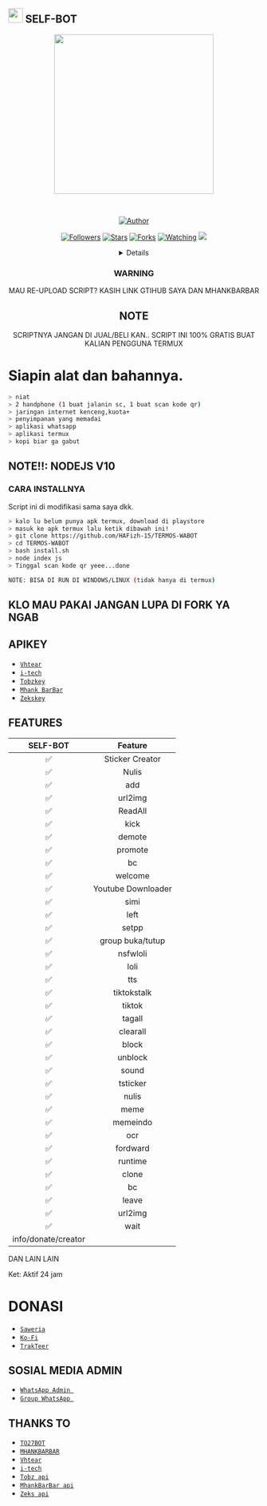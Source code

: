 ## <img src="https://github.com/TheDudeThatCode/TheDudeThatCode/blob/master/Assets/Hi.gif" width="29px"> SELF-BOT
<p align="center">
<img src="https://s4.bukalapak.com/bukalapak-kontenz-production/content_attachments/59009/original/anime_game.jpg" width="320">
</p>
<br>


<p align="center">
<a href="https://github.com/HAFizh-15"><img title="Author" src="https://img.shields.io/badge/HAFIZH-FREE%20SELF%20BOT-green)"></a>
</p>
<p align="center">
</p>
<p align="center">
<a href="https://github.com/HAFizh-15?tab=followers"><img title="Followers" src="https://img.shields.io/github/followers/HAFizh-15?color=green&label=Follow&style=social"></a>
<a href="https://github.com/HAFizh-15/TERMOS-WABOT/stargazers/"><img title="Stars" src="https://img.shields.io/github/followers/HAFizh-15?color=green&label=STARS&style=social"></a>
<a href="https://github.com/HAFizh-15/TERMOS-WABOT/network/members"><img title="Forks" src="https://img.shields.io/github/followers/HAFizh-15?color=green&label=FORKS&style=social"></a>
<a href="https://github.com/HAFizh-15/TERMOS-WABOT/watchers"><img title="Watching" src="https://img.shields.io/github/followers/HAFizh-15?color=green&label=WACHING&style=sociale"></a>
<a href="https://hits.seeyoufarm.com"><img src="https://hits.seeyoufarm.com/api/count/incr/badge.svg?url=https%3A%2F%2Fgithub.com%2FHAFizh-15%2FTERMOS-WABOT&count_bg=%2332DE10&title_bg=%23555050&icon=opencollective.svg&icon_color=%23FF0000&title=hits&edge_flat=false"/></a>
</p>
<div align="center">
<details>
 
</details>

### WARNING
MAU RE-UPLOAD SCRIPT? KASIH LINK GTIHUB SAYA DAN MHANKBARBAR

## NOTE
SCRIPTNYA JANGAN DI JUAL/BELI KAN.. SCRIPT INI 100% GRATIS BUAT KALIAN PENGGUNA TERMUX
</div>

# Siapin alat dan bahannya.
```bash
> niat
> 2 handphone (1 buat jalanin sc, 1 buat scan kode qr)
> jaringan internet kenceng,kuota+
> penyimpanan yang memadai
> aplikasi whatsapp
> aplikasi termux
> kopi biar ga gabut
```

## NOTE!!: NODEJS V10

### CARA INSTALLNYA
Script ini di modifikasi sama saya dkk.
```bash
> kalo lu belum punya apk termux, download di playstore
> masuk ke apk termux lalu ketik dibawah ini!
> git clone https://github.com/HAFizh-15/TERMOS-WABOT
> cd TERMOS-WABOT
> bash install.sh
> node index js
> Tinggal scan kode qr yeee...done

NOTE: BISA DI RUN DI WINDOWS/LINUX (tidak hanya di termux)
```

## KLO MAU PAKAI JANGAN LUPA DI FORK YA NGAB

##  APIKEY
* [`Vhtear`](https://vhtear.com)
* [`i-tech`](https://api.i-tech.id)
* [`Tobzkey`](https://tobz-api.herokuapp.com/api)
* [`Mhank BarBar`](https://mhankbarbars.herokuapp.com/)
* [`Zekskey`](https://api.zeks.xyz)

## FEATURES  
| SELF-BOT     |                   Feature        |
| :-----------: | :------------------------------: |
|       ✅       | Sticker Creator                  |
|       ✅       | Nulis                            |
|       ✅       | add                          |
|       ✅       | url2img                           |
|       ✅       | ReadAll                         |
|       ✅       | kick                     |
|       ✅       | demote                     |
|       ✅       | promote                       |
|       ✅       | bc           |
|       ✅       | welcome                           |
|       ✅       | Youtube Downloader               |
|       ✅       | simi                           |
|       ✅       | left                    |
|       ✅       | setpp                    |
|       ✅       | group buka/tutup                   |
|       ✅       | nsfwloli                 |
|       ✅       | loli              |
|       ✅       | tts                            |
|       ✅       | tiktokstalk          |
|       ✅       | tiktok             |
|       ✅       | tagall               |
|       ✅       | clearall             |
|       ✅       | block        |
|       ✅       | unblock                        |
|       ✅       | sound                              |
|       ✅       | tsticker                    |
|       ✅       | nulis                             |
|       ✅       | meme                           |
|       ✅       | memeindo                     |
|       ✅       | ocr                      |
|       ✅       | fordward                      |
|       ✅       | runtime                      |
|       ✅       | clone                            |
|       ✅       | bc                          |
|       ✅       | leave                             |
|       ✅       | url2img                           |
|       ✅       | wait                          |
|            info/donate/creator                  |

DAN LAIN LAIN

Ket: Aktif 24 jam

# DONASI
* [`Saweria`](https://saweria.co/HAFizhscript)
* [`Ko-Fi`](https://ko-fi.com/shirayukibot)
* [`TrakTeer`](https://trakteer.id/shirayuki)


## SOSIAL MEDIA ADMIN

* [`WhatsApp Admin `](https://wa.me/+6285959375675)
* [`Group WhatsApp `](https://chat.whatsapp.com/GejprPqHNQW3cBDuKtb7UX)
## THANKS TO
* [`TO27BOT`](https://github.com/MhankBarBar/termux-wabot)
* [`MHANKBARBAR`](https://github.com/XTT0G4N5/T027BOT)
* [`Vhtear`](https://vhtear.com)
* [`i-tech`](https://api.i-tech.id)
* [`Tobz api`](https://tobz-api.herokuapp.com/api)
* [`MhankBarBar api`](https://mhankbarbars.herokuapp.com/)
* [`Zeks api`](https://api.zeks.xyz)
